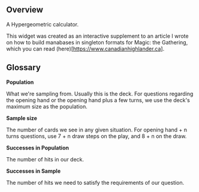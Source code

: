 ## Overview

A Hypergeometric calculator.

This widget was created as an interactive supplement to an article I wrote on how to build manabases in singleton formats for Magic: the Gathering, which you can read (here)[https://www.canadianhighlander.ca].

## Glossary

**Population**

What we're sampling from. Usually this is the deck. For questions regarding the opening hand or the opening hand plus a few turns, we use the deck's maximum size as the population.

**Sample size**

The number of cards we see in any given situation. For opening hand + n turns questions, use 7 + n draw steps on the play, and 8 + n on the draw.

**Successes in Population**

The number of hits in our deck.

**Successes in Sample**

The number of hits we need to satisfy the requirements of our question.

